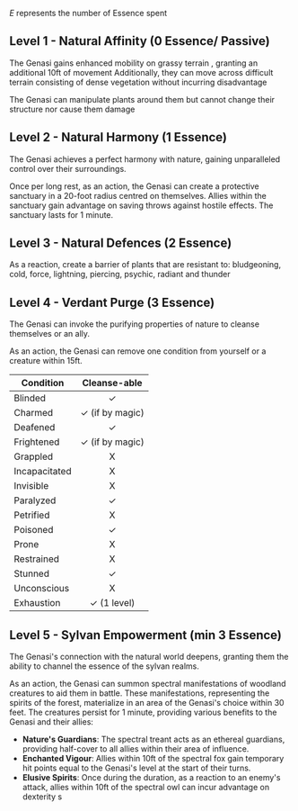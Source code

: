 *E* represents the number of Essence spent
## Level 1 - Natural Affinity (0 Essence/ Passive)
The Genasi gains enhanced mobility on grassy terrain , granting an additional 10ft of movement
Additionally, they can move across difficult terrain consisting of dense vegetation without incurring disadvantage

The Genasi can manipulate plants around them but cannot change their structure nor cause them damage
## Level 2 - Natural Harmony (1 Essence)
The Genasi achieves a perfect harmony with nature, gaining unparalleled control over their surroundings.

Once per long rest, as an action, the Genasi can create a protective sanctuary in a 20-foot radius centred on themselves. Allies within the sanctuary gain advantage on saving throws against hostile effects. The sanctuary lasts for 1 minute.
## Level 3 - Natural Defences (2 Essence)
As a reaction, create a barrier of plants that are resistant to: bludgeoning, cold, force, lightning, piercing, psychic, radiant and thunder
## Level 4 - Verdant Purge (3 Essence)
The Genasi can invoke the purifying properties of nature to cleanse themselves or an ally. 

As an action, the Genasi can remove one condition from yourself or a creature within 15ft.

| Condition | Cleanse-able |
| ---- | :--: |
| Blinded | ✓ |
| Charmed | ✓ (if by magic) |
| Deafened | ✓ |
| Frightened | ✓ (if by magic) |
| Grappled | X |
| Incapacitated | X |
| Invisible | X |
| Paralyzed | ✓ |
| Petrified | X |
| Poisoned | ✓ |
| Prone | X |
| Restrained | X |
| Stunned | ✓ |
| Unconscious | X |
| Exhaustion | ✓ (1 level) |

## Level 5 - Sylvan Empowerment (min 3 Essence)
The Genasi's connection with the natural world deepens, granting them the ability to channel the essence of the sylvan realms.

As an action, the Genasi can summon spectral manifestations of woodland creatures to aid them in battle. These manifestations, representing the spirits of the forest, materialize in an area of the Genasi's choice within 30 feet. The creatures persist for 1 minute, providing various benefits to the Genasi and their allies:
- **Nature's Guardians**: The spectral treant acts as an ethereal guardians, providing half-cover to all allies within their area of influence.
- **Enchanted Vigour**: Allies within 10ft of the spectral fox gain temporary hit points equal to the Genasi's level at the start of their turns.
- **Elusive Spirits**: Once during the duration, as a reaction to an enemy's attack, allies within 10ft of the spectral owl can incur advantage on dexterity s